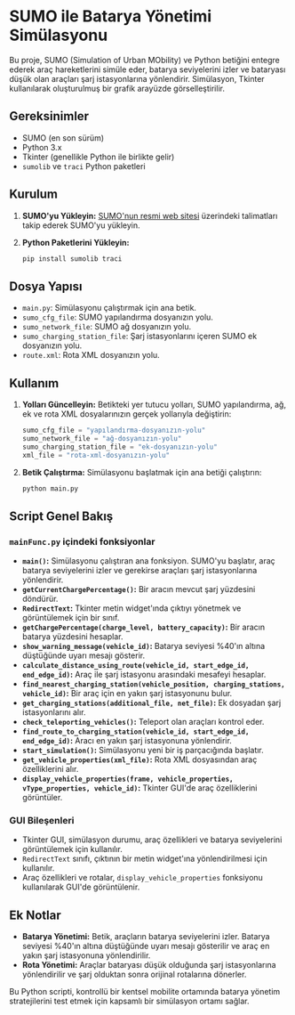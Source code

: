 
# SUMO ile Batarya Yönetimi Simülasyonu

Bu proje, SUMO (Simulation of Urban MObility) ve Python betiğini entegre ederek araç hareketlerini simüle eder, batarya seviyelerini izler ve bataryası düşük olan araçları şarj istasyonlarına yönlendirir. Simülasyon, Tkinter kullanılarak oluşturulmuş bir grafik arayüzde görselleştirilir.

## Gereksinimler

- SUMO (en son sürüm)
- Python 3.x
- Tkinter (genellikle Python ile birlikte gelir)
- `sumolib` ve `traci` Python paketleri

## Kurulum

1. **SUMO'yu Yükleyin:**
   [SUMO'nun resmi web sitesi](https://sumo.dlr.de/docs/Installing/index.html) üzerindeki talimatları takip ederek SUMO'yu yükleyin.

2. **Python Paketlerini Yükleyin:**
   ```bash
   pip install sumolib traci
   ```

## Dosya Yapısı

- `main.py`: Simülasyonu çalıştırmak için ana betik.
- `sumo_cfg_file`: SUMO yapılandırma dosyanızın yolu.
- `sumo_network_file`: SUMO ağ dosyanızın yolu.
- `sumo_charging_station_file`: Şarj istasyonlarını içeren SUMO ek dosyanızın yolu.
- `route.xml`: Rota XML dosyanızın yolu.

## Kullanım

1. **Yolları Güncelleyin:**
   Betikteki yer tutucu yolları, SUMO yapılandırma, ağ, ek ve rota XML dosyalarınızın gerçek yollarıyla değiştirin:
   ```python
   sumo_cfg_file = "yapılandırma-dosyanızın-yolu"
   sumo_network_file = "ağ-dosyanızın-yolu"
   sumo_charging_station_file = "ek-dosyanızın-yolu"
   xml_file = "rota-xml-dosyanızın-yolu"
   ```

2. **Betik Çalıştırma:**
   Simülasyonu başlatmak için ana betiği çalıştırın:
   ```bash
   python main.py
   ```

## Script Genel Bakış

### **`mainFunc.py`** içindeki fonksiyonlar

- **`main()`:** Simülasyonu çalıştıran ana fonksiyon. SUMO'yu başlatır, araç batarya seviyelerini izler ve gerekirse araçları şarj istasyonlarına yönlendirir.
- **`getCurrentChargePercentage()`:** Bir aracın mevcut şarj yüzdesini döndürür.
- **`RedirectText`:** Tkinter metin widget'ında çıktıyı yönetmek ve görüntülemek için bir sınıf.
- **`getChargePercentage(charge_level, battery_capacity)`:** Bir aracın batarya yüzdesini hesaplar.
- **`show_warning_message(vehicle_id)`:** Batarya seviyesi %40'ın altına düştüğünde uyarı mesajı gösterir.
- **`calculate_distance_using_route(vehicle_id, start_edge_id, end_edge_id)`:** Araç ile şarj istasyonu arasındaki mesafeyi hesaplar.
- **`find_nearest_charging_station(vehicle_position, charging_stations, vehicle_id)`:** Bir araç için en yakın şarj istasyonunu bulur.
- **`get_charging_stations(additional_file, net_file)`:** Ek dosyadan şarj istasyonlarını alır.
- **`check_teleporting_vehicles()`:** Teleport olan araçları kontrol eder.
- **`find_route_to_charging_station(vehicle_id, start_edge_id, end_edge_id)`:** Aracı en yakın şarj istasyonuna yönlendirir.
- **`start_simulation()`:** Simülasyonu yeni bir iş parçacığında başlatır.
- **`get_vehicle_properties(xml_file)`:** Rota XML dosyasından araç özelliklerini alır.
- **`display_vehicle_properties(frame, vehicle_properties, vType_properties, vehicle_id)`:** Tkinter GUI'de araç özelliklerini görüntüler.

### GUI Bileşenleri

- Tkinter GUI, simülasyon durumu, araç özellikleri ve batarya seviyelerini görüntülemek için kullanılır.
- `RedirectText` sınıfı, çıktının bir metin widget'ına yönlendirilmesi için kullanılır.
- Araç özellikleri ve rotalar, `display_vehicle_properties` fonksiyonu kullanılarak GUI'de görüntülenir.

## Ek Notlar

- **Batarya Yönetimi:** Betik, araçların batarya seviyelerini izler. Batarya seviyesi %40'ın altına düştüğünde uyarı mesajı gösterilir ve araç en yakın şarj istasyonuna yönlendirilir.
- **Rota Yönetimi:** Araçlar bataryası düşük olduğunda şarj istasyonlarına yönlendirilir ve şarj olduktan sonra orijinal rotalarına dönerler.

Bu Python scripti, kontrollü bir kentsel mobilite ortamında batarya yönetim stratejilerini test etmek için kapsamlı bir simülasyon ortamı sağlar.

